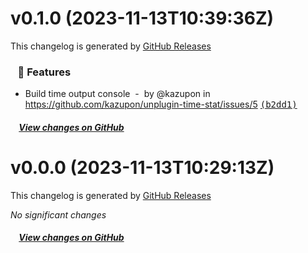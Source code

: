 # v0.1.0 (2023-11-13T10:39:36Z)

This changelog is generated by [GitHub Releases](https://github.com/kazupon/unplugin-time-stat/releases/tag/v0.1.0)

### &nbsp;&nbsp;&nbsp;🚀 Features

- Build time output console &nbsp;-&nbsp; by @kazupon in https://github.com/kazupon/unplugin-time-stat/issues/5 [<samp>(b2dd1)</samp>](https://github.com/kazupon/unplugin-time-stat/commit/b2dd128)

##### &nbsp;&nbsp;&nbsp;&nbsp;[View changes on GitHub](https://github.com/kazupon/unplugin-time-stat/compare/v0.0.0...v0.1.0)

# v0.0.0 (2023-11-13T10:29:13Z)

This changelog is generated by [GitHub Releases](https://github.com/kazupon/unplugin-time-stat/releases/tag/v0.0.0)

_No significant changes_

##### &nbsp;&nbsp;&nbsp;&nbsp;[View changes on GitHub](https://github.com/kazupon/unplugin-time-stat/compare/082161fb2a35ff891208cbacc028d3b2e12eee67...v0.0.0)
